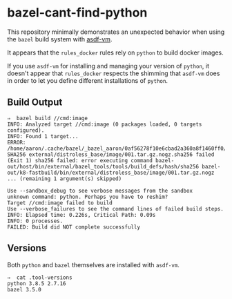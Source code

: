 # bazel-cant-find-python

This repository minimally demonstrates an unexpected behavior when using the
`bazel` build system with [asdf-vm](https://asdf-vm.com/#/).

It appears that the `rules_docker` rules rely on `python` to build docker
images.

If you use `asdf-vm` for installing and managing your version of `python`, it
doesn't appear that `rules_docker` respects the shimming that `asdf-vm` does in
order to let you define different installations of `python`.

## Build Output

```
⇒  bazel build //cmd:image
INFO: Analyzed target //cmd:image (0 packages loaded, 0 targets configured).
INFO: Found 1 target...
ERROR: /home/aaron/.cache/bazel/_bazel_aaron/0af56278f10e6cbad2a360a8f1460ff0/external/distroless_base/image/BUILD:4:17: SHA256 external/distroless_base/image/001.tar.gz.nogz.sha256 failed (Exit 1) sha256 failed: error executing command bazel-out/host/bin/external/bazel_tools/tools/build_defs/hash/sha256 bazel-out/k8-fastbuild/bin/external/distroless_base/image/001.tar.gz.nogz ... (remaining 1 argument(s) skipped)

Use --sandbox_debug to see verbose messages from the sandbox
unknown command: python. Perhaps you have to reshim?
Target //cmd:image failed to build
Use --verbose_failures to see the command lines of failed build steps.
INFO: Elapsed time: 0.226s, Critical Path: 0.09s
INFO: 0 processes.
FAILED: Build did NOT complete successfully
```

## Versions

Both `python` and `bazel` themselves are installed with `asdf-vm`.

```
⇒  cat .tool-versions
python 3.8.5 2.7.16
bazel 3.5.0
```
